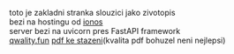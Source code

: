 toto je zakladni stranka slouzici jako zivotopis  
bezi na hostingu od [ionos](https://ionos.cz/)  
server bezi na uvicorn pres FastAPI framework  
[qwality.fun](https://qwality.fun/)
[pdf ke stazeni](http://qwality.fun/static/files/daniel_sykora_developer.pdf)(kvalita pdf bohuzel neni nejlepsi)

